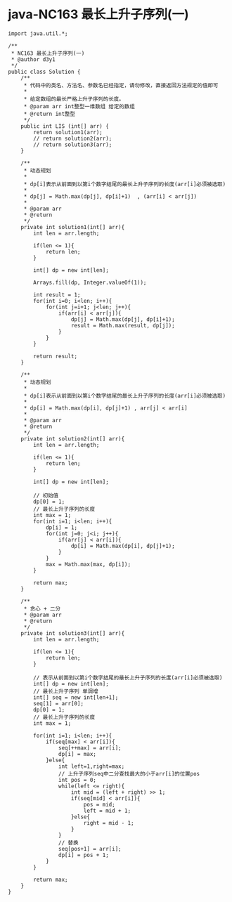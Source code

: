 # java-NC163 最长上升子序列(一)


    import java.util.*;
    
    /**
     * NC163 最长上升子序列(一)
     * @author d3y1
     */
    public class Solution {
        /**
         * 代码中的类名、方法名、参数名已经指定，请勿修改，直接返回方法规定的值即可
         *
         * 给定数组的最长严格上升子序列的长度。
         * @param arr int整型一维数组 给定的数组
         * @return int整型
         */
        public int LIS (int[] arr) {
            return solution1(arr);
            // return solution2(arr);
            // return solution3(arr);
        }
    
        /**
         * 动态规划
         *
         * dp[i]表示从前面到以第i个数字结尾的最长上升子序列的长度(arr[i]必须被选取)
         *
         * dp[j] = Math.max(dp[j], dp[i]+1)  , (arr[i] < arr[j])
         *
         * @param arr
         * @return
         */
        private int solution1(int[] arr){
            int len = arr.length;
    
            if(len <= 1){
                return len;
            }
    
            int[] dp = new int[len];
    
            Arrays.fill(dp, Integer.valueOf(1));
    
            int result = 1;
            for(int i=0; i<len; i++){
                for(int j=i+1; j<len; j++){
                    if(arr[i] < arr[j]){
                        dp[j] = Math.max(dp[j], dp[i]+1);
                        result = Math.max(result, dp[j]);
                    }
                }
            }
    
            return result;
        }
    
        /**
         * 动态规划
         *
         * dp[i]表示从前面到以第i个数字结尾的最长上升子序列的长度(arr[i]必须被选取)
         *
         * dp[i] = Math.max(dp[i], dp[j]+1) , arr[j] < arr[i]
         *
         * @param arr
         * @return
         */
        private int solution2(int[] arr){
            int len = arr.length;
    
            if(len <= 1){
                return len;
            }
    
            int[] dp = new int[len];
    
            // 初始值
            dp[0] = 1;
            // 最长上升子序列的长度
            int max = 1;
            for(int i=1; i<len; i++){
                dp[i] = 1;
                for(int j=0; j<i; j++){
                    if(arr[j] < arr[i]){
                        dp[i] = Math.max(dp[i], dp[j]+1);
                    }
                }
                max = Math.max(max, dp[i]);
            }
            
            return max;
        }
    
        /**
         * 贪心 + 二分
         * @param arr
         * @return
         */
        private int solution3(int[] arr){
            int len = arr.length;
    
            if(len <= 1){
                return len;
            }
    
            // 表示从前面到以第i个数字结尾的最长上升子序列的长度(arr[i]必须被选取)
            int[] dp = new int[len];
            // 最长上升子序列 单调增
            int[] seq = new int[len+1];
            seq[1] = arr[0];
            dp[0] = 1;
            // 最长上升子序列的长度
            int max = 1;
    
            for(int i=1; i<len; i++){
                if(seq[max] < arr[i]){
                    seq[++max] = arr[i];
                    dp[i] = max;
                }else{
                    int left=1,right=max;
                    // 上升子序列seq中二分查找最大的小于arr[i]的位置pos
                    int pos = 0;
                    while(left <= right){
                        int mid = (left + right) >> 1;
                        if(seq[mid] < arr[i]){
                            pos = mid;
                            left = mid + 1;
                        }else{
                            right = mid - 1;
                        }
                    }
                    // 替换
                    seq[pos+1] = arr[i];
                    dp[i] = pos + 1;
                }
            }
    
            return max;
        }
    }

  

